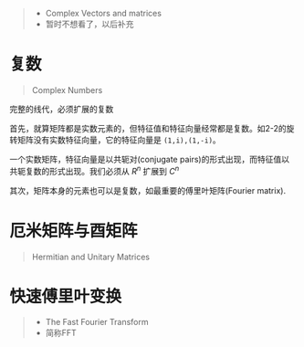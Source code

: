 > - Complex Vectors and matrices
> - 暂时不想看了，以后补充





# 复数

> Complex Numbers

完整的线代，必须扩展的复数

首先，就算矩阵都是实数元素的，但特征值和特征向量经常都是复数。如2-2的旋转矩阵没有实数特征向量，它的特征向量是 `(1,i),(1,-i)`。

一个实数矩阵，特征向量是以共轭对(conjugate pairs)的形式出现，而特征值以共轭复数的形式出现。我们必须从 $R^n$ 扩展到 $C^n$

其次，矩阵本身的元素也可以是复数，如最重要的傅里叶矩阵(Fourier matrix).







# 厄米矩阵与酉矩阵

> Hermitian and Unitary Matrices





# 快速傅里叶变换

> - The Fast Fourier Transform
> - 简称FFT